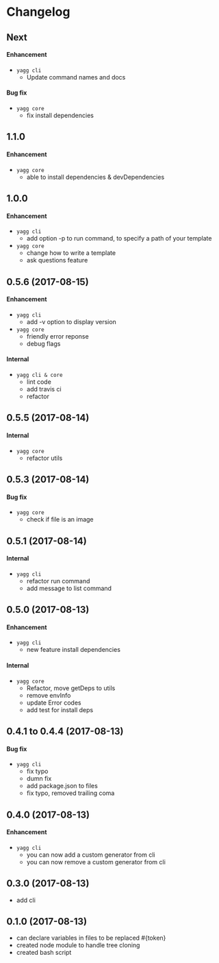 # Changelog

## Next
#### Enhancement
* `yagg cli`
  * Update command names and docs
#### Bug fix
* `yagg core`
  * fix install dependencies

## 1.1.0
#### Enhancement
* `yagg core`
  * able to install dependencies & devDependencies

## 1.0.0
#### Enhancement
* `yagg cli`
  * add option -p to run command, to specify a path of your template
* `yagg core`
  * change how to write a template
  * ask questions feature

## 0.5.6 (2017-08-15)
#### Enhancement
* `yagg cli`
  * add -v option to display version
* `yagg core`
  * friendly error reponse
  * debug flags
#### Internal
* `yagg cli & core`
  * lint code
  * add travis ci
  * refactor

## 0.5.5 (2017-08-14)
#### Internal
* `yagg core`
  * refactor utils

## 0.5.3 (2017-08-14)
#### Bug fix
* `yagg core`
  * check if file is an image

## 0.5.1 (2017-08-14)
#### Internal
* `yagg cli`
  * refactor run command
  * add message to list command

## 0.5.0 (2017-08-13)
#### Enhancement
* `yagg cli`
  * new feature install dependencies
#### Internal
* `yagg core`
  * Refactor, move getDeps to utils
  * remove envInfo
  * update Error codes
  * add test for install deps

## 0.4.1 to 0.4.4 (2017-08-13)
#### Bug fix
* `yagg cli`
  * fix typo
  * dumn fix
  * add package.json to files
  * fix typo, removed trailing coma

## 0.4.0 (2017-08-13)
#### Enhancement
* `yagg cli`
  * you can now add a custom generator from cli
  * you can now remove a custom generator from cli

## 0.3.0 (2017-08-13)
 - add cli

## 0.1.0 (2017-08-13)
 - can declare variables in files to be replaced #{token}
 - created node module to handle tree cloning
 - created bash script
